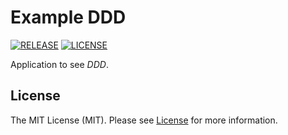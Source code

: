 # Example DDD

[![RELEASE](https://img.shields.io/badge/version-v1.0.0-blue)](https://github.com/cesarrrguez/ExampleDDD/releases/tag/v1.0.0)
[![LICENSE](https://img.shields.io/badge/license-MIT-green)](LICENSE)

Application to see _DDD_.

## License

The MIT License (MIT). Please see [License](LICENSE) for more information.
